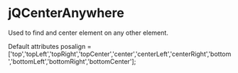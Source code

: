 # jQCenterAnywhere
Used to find and center element on any other element.


Default attributes
posalign = ['top','topLeft','topRight','topCenter','center','centerLeft','centerRight','bottom','bottomLeft','bottomRight','bottomCenter'];
